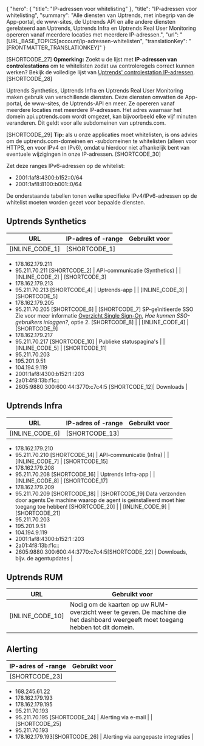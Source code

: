 {
  "hero": {
    "title": "IP-adressen voor whitelisting"
  },
  "title": "IP-adressen voor whitelisting",
  "summary": "Alle diensten van Uptrends, met inbegrip van de App-portal, de www-sites, de Uptrends API en alle andere diensten gerelateerd aan Uptrends, Uptrends Infra en Uptrends Real User Monitoring opereren vanaf meerdere locaties met meerdere IP-adressen.",
  "url": "[URL_BASE_TOPICS]account/ip-adressen-whitelisten",
  "translationKey": "[FRONTMATTER_TRANSLATIONKEY]"
}

[SHORTCODE_27]
**Opmerking:** Zoekt u de lijst met **IP-adressen van controlestations** om te whitelisten zodat uw controleregels correct kunnen werken? Bekijk de volledige lijst van [Uptrends' controlestation IP-adressen]([LINK_URL_1]).
[SHORTCODE_28]

Uptrends Synthetics, Uptrends Infra en Uptrends Real User Monitoring maken gebruik van verschillende diensten. Deze diensten omvatten de App-portal, de www-sites, de Uptrends-API en meer. Ze opereren vanaf meerdere locaties met meerdere IP-adressen. Het adres waarnaar het domein api.uptrends.com wordt omgezet, kan bijvoorbeeld elke vijf minuten veranderen. Dit geldt voor alle subdomeinen van uptrends.com.

[SHORTCODE_29]
**Tip:** als u onze applicaties moet whitelisten, is ons advies om de uptrends.com-domeinen en -subdomeinen te whitelisten (alleen voor HTTPS, en voor IPv4 en IPv6), omdat u hierdoor niet afhankelijk bent van eventuele wijzigingen in onze IP-adressen.
[SHORTCODE_30]

 Zet deze ranges IPv6-adressen op de whitelist:

- 2001:1af8:4300:b152::0/64
- 2001:1af8:8100:b001::0/64 

De onderstaande tabellen tonen welke specifieke IPv4/IPv6-adressen op de whitelist moeten worden gezet voor bepaalde diensten.

## Uptrends Synthetics
| URL                       | IP-adres of -range                   | Gebruikt voor                                                    |
|---------------------------|---------------------------------------|-------------------------------------------------------------|
| [INLINE_CODE_1]          | [SHORTCODE_1] 
- 178.162.179.211
- 95.211.70.211 [SHORTCODE_2]  | API-communicatie (Synthetics) |
| [INLINE_CODE_2]          | [SHORTCODE_3] 
- 178.162.179.213
- 95.211.70.213 [SHORTCODE_4]  | Uptrends-app |
| [INLINE_CODE_3] | [SHORTCODE_5] 
- 178.162.179.205
- 95.211.70.205 [SHORTCODE_6] | [SHORTCODE_7] 
SP-geïnitieerde SSO
Zie voor meer informatie [Overzicht Single Sign-On]([LINK_URL_2]), *Hoe kunnen SSO-gebruikers inloggen?*, optie 2. [SHORTCODE_8] |
| [INLINE_CODE_4]       | [SHORTCODE_9] 
- 178.162.179.217
- 95.211.70.217  [SHORTCODE_10] | Publieke statuspagina's |
| [INLINE_CODE_5]          | [SHORTCODE_11]
- 95.211.70.203
- 195.201.9.51
- 104.194.9.119
- 2001:1af8:4300:b152:1::203
- 2a01:4f8:13b:f1c::
- 2605:9880:300:600:44:3770:c7c4:5  [SHORTCODE_12]| Downloads |

## Uptrends Infra
| URL                       | IP-adres of -range                   | Gebruikt voor                                                    |
|---------------------------|---------------------------------------|-------------------------------------------------------------|
|  [INLINE_CODE_6] | [SHORTCODE_13] 
- 178.162.179.210
- 95.211.70.210 [SHORTCODE_14] |  API-communicatie (Infra) | 
|  [INLINE_CODE_7] | [SHORTCODE_15] 
- 178.162.179.208
- 95.211.70.208 [SHORTCODE_16] |  Uptrends Infra-app | 
|  [INLINE_CODE_8] | [SHORTCODE_17] 
- 178.162.179.209
- 95.211.70.209 [SHORTCODE_18] |  [SHORTCODE_19]
Data verzonden door agents 
De machine waarop de agent is geïnstalleerd moet hier toegang toe hebben! [SHORTCODE_20] |
| [INLINE_CODE_9] | [SHORTCODE_21] 
- 95.211.70.203
- 195.201.9.51
- 104.194.9.119
- 2001:1af8:4300:b152:1::203
- 2a01:4f8:13b:f1c::
- 2605:9880:300:600:44:3770:c7c4:5[SHORTCODE_22] |  Downloads, bijv. de agentupdates | 

## Uptrends RUM

| URL                 | Gebruikt voor                                                                                                                      |
|---------------------|-------------------------------------------------------------------------------------------------------------------------------|
| [INLINE_CODE_10] | Nodig om de kaarten op uw RUM-overzicht weer te geven. De machine die het dashboard weergeeft moet toegang hebben tot dit domein. |

## Alerting

| IP-adres of -range                                                        | Gebruikt voor            |
|----------------------------------------------------------------------------|-------------------|
| [SHORTCODE_23]
- 168.245.61.22
- 178.162.179.193 
- 178.162.179.195
- 95.211.70.193
- 95.211.70.195 [SHORTCODE_24] | Alerting via e-mail |
| [SHORTCODE_25] 
- 95.211.70.193
- 178.162.179.193[SHORTCODE_26] | Alerting via aangepaste integraties |